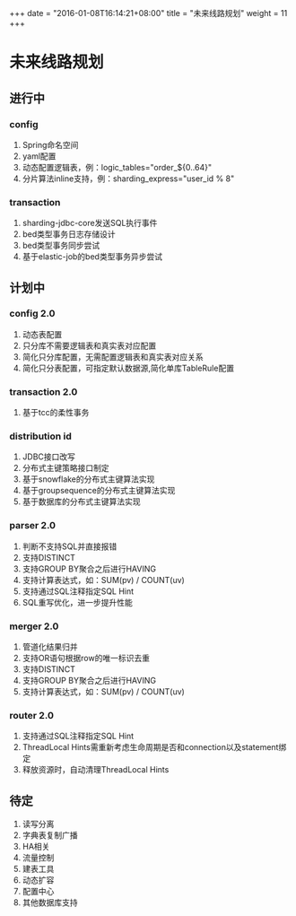 +++
date = "2016-01-08T16:14:21+08:00"
title = "未来线路规划"
weight = 11
+++
# 未来线路规划

## 进行中

### config
1. Spring命名空间
1. yaml配置
1. 动态配置逻辑表，例：logic_tables="order_${0..64}"
1. 分片算法inline支持，例：sharding_express="user_id % 8"

### transaction
1. sharding-jdbc-core发送SQL执行事件
1. bed类型事务日志存储设计
1. bed类型事务同步尝试
1. 基于elastic-job的bed类型事务异步尝试

## 计划中

### config 2.0
1. 动态表配置
1. 只分库不需要逻辑表和真实表对应配置
1. 简化只分库配置，无需配置逻辑表和真实表对应关系
1. 简化只分表配置，可指定默认数据源,简化单库TableRule配置

### transaction 2.0
1. 基于tcc的柔性事务

### distribution id
1. JDBC接口改写
1. 分布式主键策略接口制定
1. 基于snowflake的分布式主键算法实现
1. 基于groupsequence的分布式主键算法实现
1. 基于数据库的分布式主键算法实现

### parser 2.0
1. 判断不支持SQL并直接报错
1. 支持DISTINCT
1. 支持GROUP BY聚合之后进行HAVING
1. 支持计算表达式，如：SUM(pv) / COUNT(uv)
1. 支持通过SQL注释指定SQL Hint
1. SQL重写优化，进一步提升性能

### merger 2.0
1. 管道化结果归并
1. 支持OR语句根据row的唯一标识去重
1. 支持DISTINCT
1. 支持GROUP BY聚合之后进行HAVING
1. 支持计算表达式，如：SUM(pv) / COUNT(uv)

### router 2.0
1. 支持通过SQL注释指定SQL Hint
1. ThreadLocal Hints需重新考虑生命周期是否和connection以及statement绑定
1. 释放资源时，自动清理ThreadLocal Hints

## 待定

1. 读写分离
1. 字典表复制广播
1. HA相关
1. 流量控制
1. 建表工具
1. 动态扩容
1. 配置中心
1. 其他数据库支持


